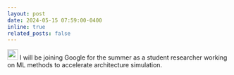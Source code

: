 ```yaml
---
layout: post
date: 2024-05-15 07:59:00-0400
inline: true
related_posts: false
---
```


<img width="24" height="24" src="https://img.icons8.com/color/48/google-logo.png" alt="google-logo"/> I will be joining Google for the summer as a student researcher working on ML methods to accelerate architecture simulation. 

